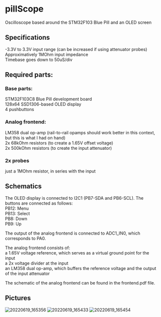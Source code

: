 # pillScope
Oscilloscope based around the STM32F103 Blue Pill and an OLED screen
## Specifications
-3.3V to 3.3V input range (can be increased if using attenuator probes)\
Approximatively 1MOhm input impedance\
Timebase goes down to 50uS/div
## Required parts:
### Base parts:
STM32F103C8 Blue Pill development board\
128x64 SSD1306-based OLED display\
4 pushbuttons
### Analog frontend:
LM358 dual op-amp (rail-to-rail opamps should work better in this context, but this is what I had on hand)\
2x 68kOhm resistors (to create a 1.65V offset voltage)\
2x 500kOhm resistors (to create the input attenuator)
### 2x probes
just a 1MOhm resistor, in series with the input

## Schematics
The OLED display is connected to I2C1 (PB7-SDA and PB6-SCL). The buttons are connected as follows:\
PB12: Menu\
PB13: Select\
PB8: Down\
PB9: Up

The output of the analog frontend is connected to ADC1_IN0, which corresponds to PA0.

The analog frontend consists of:\
a 1.65V voltage reference, which serves as a virtual ground point for the input\
a 2x voltage divider at the input\
an LM358 dual op-amp, which buffers the reference voltage and the output of the input attenuator

The schematic of the analog frontend can be found in the frontend.pdf file.

## Pictures
![20220619_165356](https://user-images.githubusercontent.com/60291077/174484756-e336c5bb-27e9-40c6-923a-6aa228a2cb00.jpg)
![20220619_165433](https://user-images.githubusercontent.com/60291077/174484767-cb0bdf95-f4b4-4de8-8a6a-038e26494a6b.jpg)
![20220619_165454](https://user-images.githubusercontent.com/60291077/174484772-ff6349dc-41c2-4f28-a758-074f50fc7af4.jpg)



